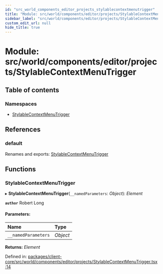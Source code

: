 ```yaml
---
id: "src_world_components_editor_projects_stylablecontextmenutrigger"
title: "Module: src/world/components/editor/projects/StylableContextMenuTrigger"
sidebar_label: "src/world/components/editor/projects/StylableContextMenuTrigger"
custom_edit_url: null
hide_title: true
---
```


# Module: src/world/components/editor/projects/StylableContextMenuTrigger

## Table of contents

### Namespaces

- [StylableContextMenuTrigger](src_world_components_editor_projects_stylablecontextmenutrigger.stylablecontextmenutrigger.md)

## References

### default

Renames and exports: [StylableContextMenuTrigger](src_world_components_editor_projects_stylablecontextmenutrigger.md#stylablecontextmenutrigger)

## Functions

### StylableContextMenuTrigger

▸ **StylableContextMenuTrigger**(`__namedParameters`: *Object*): *Element*

**`author`** Robert Long

#### Parameters:

Name | Type |
:------ | :------ |
`__namedParameters` | *Object* |

**Returns:** *Element*

Defined in: [packages/client-core/src/world/components/editor/projects/StylableContextMenuTrigger.tsx:14](https://github.com/xr3ngine/xr3ngine/blob/673ad6a5f/packages/client-core/src/world/components/editor/projects/StylableContextMenuTrigger.tsx#L14)
